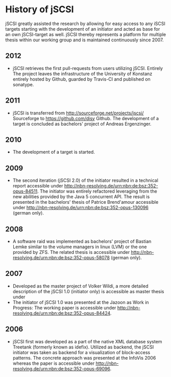 History of jSCSI
================

jSCSI greatly assisted the research by allowing for easy access to any iSCSI targets starting with the development of an initiator and acted as base for an own jSCSI-target as well. jSCSI thereby represents a platform for multiple thesis within our working group and is maintained continuously since 2007.

2012
----

* jSCSI retrieves the first pull-requests from users utilizing jSCSI. Entirely
The project leaves the infrastructure of the University of Konstanz entirely hosted by Github, guarded by Travis-CI and 
published on sonatype.

2011
----

* jSCSI is transferred from http://sourceforge.net/projects/jscsi/ Sourceforge to https://github.com/disy Github.
The development of a target is concluded as bachelors' project of Andreas Ergenzinger.

2010
----

* The development of a target is started.

2009
----

* The second iteration (jSCSI 2.0) of the initiator resulted in a technical report accessible under http://nbn-resolving.de/urn:nbn:de:bsz:352-opus-84511.
The initiator was entirely refactored leveraging from the new abilities provided by the Java 5 concurrent API. The result is presented in the bachelors' thesis of Patrice Brend'amour accessible under http://nbn-resolving.de/urn:nbn:de:bsz:352-opus-130096 (german only).

2008
----

* A software raid was implemented as bachelors' project of Bastian Lemke similar to the volume managers in linux (LVM) or the one provided by ZFS. The related thesis is accessible under http://nbn-resolving.de/urn:nbn:de:bsz:352-opus-58078 (german only).

2007
----

* Developed as the master project of Volker Wildi, a more detailed description of the jSCSI 1.0 (initiator only) is accessible as master thesis under
* The initiator of jSCSI 1.0 was presented at the Jazoon as Work in Progress: The working paper is accessible under http://nbn-resolving.de/urn:nbn:de:bsz:352-opus-84424.

2006
----

* jSCSI first was developed as a part of the native XML database system Treetank (formerly known as idefix). Utilized as backend, the jSCSI initiator was taken as backend for a visualization of block-access patterns. The concrete approach was presented at the InfoVis 2006 whereas the paper is accessible under http://nbn-resolving.de/urn:nbn:de:bsz:352-opus-69096.